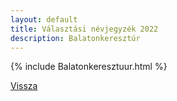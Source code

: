 ```yaml
---
layout: default
title: Választási névjegyzék 2022
description: Balatonkeresztúr
---
```


{% include Balatonkeresztuur.html %}

[Vissza](./)
